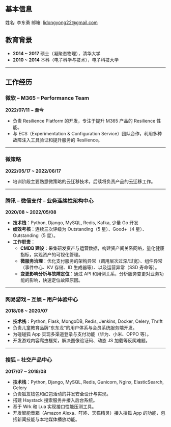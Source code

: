 ## 基本信息
姓名:     李东勇
邮箱:     lidongyong22@gmail.com

## 教育背景  
- **2014 ~ 2017** 硕士（凝聚态物理），清华大学  
- **2010 ~ 2014** 本科（电子科学与技术），电子科技大学  

---

## 工作经历  

### 微软 – M365 – Performance Team  
**2022/07/11 ~ 至今**  
- 负责 Resilience Platform 的开发，专注于提升 M365 产品的 Resilience 性能。  
- 与 ECS（Experimentation & Configuration Service）团队合作，利用多种故障注入工具验证和提升服务的 Resilience。  

---

### 微策略  
**2022/05/17 ~ 2022/06/17**  
- 培训阶段主要熟悉微策略的云迁移技术，后续将负责产品的云迁移工作。  

---

### 腾讯 – 微信支付 – 业务连续性架构中心  
**2020/08 ~ 2022/05/08**  
- **技术栈**：Python, Django, MySQL, Redis, Kafka, 少量 Go 开发  
- **绩效考核**：连续三次评级为 Outstanding（5 星）、Good+（4 星）、Outstanding（5 星）。  
- **工作职责**：  
  - **CMDB 建设**：采集研发资产与运营数据，构建资产间关系网络，量化健康指标，实现资产的可视化管理。  
  - **微服务治理**：优化支付服务的架构异常（调用层次过深/过宽）、组件异常（事件中心、KV 存储、ID 生成器等）、以及运营异常（SSD 寿命等）。  
  - **变更影响分析与故障定位**：通过 API 和用例关系，分析服务变更对业务功能的影响，快速定位故障原因。  

---

### 网易游戏 – 互娱 – 用户体验中心  
**2018/08 ~ 2020/07**  
- **技术栈**：Python, Flask, MongoDB, Redis, Jenkins, Docker, Celery, Thrift  
- 负责儿童教育品牌“东东龙”的用户体系与会员系统服务端开发。  
- 为碰碰狐 App 实现多渠道登录与支付功能（华为、小米、OPPO 等）。  
- 开发游戏内容爬虫框架，解决图像验证码、动态 JS 加载等反爬难题。  

---

### 搜狐 – 社交产品中心  
**2017/07 ~ 2018/08**  
- **技术栈**：Python, Django, MySQL, Redis, Gunicorn, Nginx, ElasticSearch, Celery  
- 负责狐友钱包和红包活动的并发安全设计与实现。  
- 搭建 Haystack 搜索服务并接入后台系统。  
- 基于 Wrk 和 Lua 实现接口性能压测工具。  
- 开发智能音箱（Amazon Alexa、叮咚、天猫精灵）接入搜狐 App 的功能，包括新闻技能与本地媒体播放功能。  

